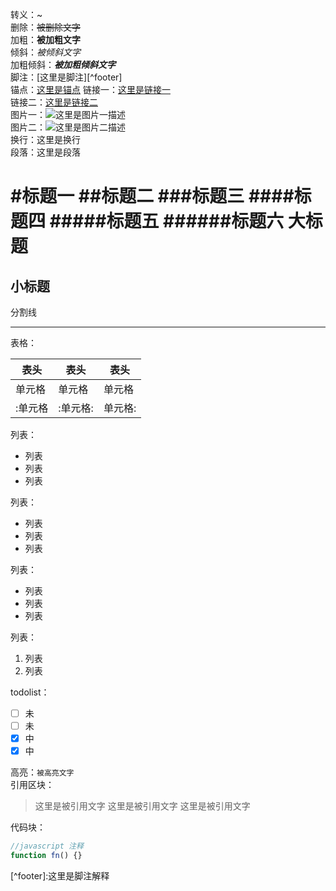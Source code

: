 转义：\~  
删除：~~被删除文字~~  
加粗：**被加粗文字**  
倾斜：*被倾斜文字*  
加粗倾斜：***被加粗倾斜文字***  
脚注：[这里是脚注][^footer]  
锚点：[这里是锚点](#anchor)
链接一：[这里是链接一](http://www.github.com/yandou/)  
链接二：[这里是链接二][link]  
图片一：![这里是图片一描述](http://www.github.com/favicon.ico)  
图片二：![这里是图片二描述][img]  
换行：这里是换行  
段落：这里是段落

#标题一
##标题二
###标题三
####标题四
#####标题五
######标题六
大标题
=
小标题
-
分割线

---  
表格：

|表头|表头|表头|
|---|---|---|
|单元格|单元格|单元格|
|:单元格|:单元格:|单元格:|

列表：  
- 列表
- 列表
- 列表

列表：
+ 列表
+ 列表
+ 列表

列表：
* 列表
* 列表
* 列表

列表：
1. 列表
2. 列表


todolist：

- [ ] 未
- [ ] 未
- [x] 中
- [x] 中

高亮：`被高亮文字`  
引用区块：  
> 这里是被引用文字
> 这里是被引用文字
> 这里是被引用文字

代码块：
```javascript
//javascript 注释
function fn() {}
```


<div id="anchor"></div>
[^footer]:这里是脚注解释

[img]: http://www.github.com/favicon.ico
[link]: http://www.github.com/yandou/
